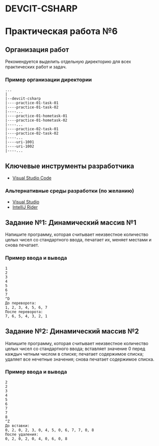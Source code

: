 # DEVCIT-CSHARP
Практическая работа №6
======================

## Организация работ

Рекомендуется выделить отдельную директорию для всех практических работ и задач.

### Пример организации директории

```
...
|
|--devcit-csharp
|----practice-01-task-01
|----practice-01-task-02
|----...
|----practice-01-hometask-01
|----practice-01-hometask-02
|----...
|----practice-02-task-01
|----practice-02-task-02
|----...
|----uri-1001
|----uri-1002
|----...
```

## Ключевые инструменты разработчика

* [Visual Studio Code](https://code.visualstudio.com)

### Альтернативные среды разработки (по желанию)

* [Visual Studio](https://visualstudio.microsoft.com)
* [IntelliJ Rider](https://www.jetbrains.com/rider)

## Задание №1: Динамический массив №1

Напишите программу, которая считывает неизвестное количество целых чисел со
стандартного ввода, печатает их, меняет местами и снова печатает.

### Пример ввода и вывода

```
1
2
3
4
5
6
7
^D
До переворота:
1, 2, 3, 4, 5, 6, 7
После переворота:
7, 6, 5, 4, 3, 2, 1
```

## Задание №2: Динамический массив №2

Напишите программу, которая считывает неизвестное количество целых чисел
со стандартного ввода; вставляет значение 0 перед каждыч четным числом в списке;
печатает содержимое списка; удаляет все нечетные значения; снова печатает содержимое
списка.

### Пример ввода и вывода

```
2
2
3
4
5
6
7
7
8
^Z
До вставки:
0, 2, 0, 2, 3, 0, 4, 5, 0, 6, 7, 7, 0, 8
После удаления:
0, 2, 0, 2, 0, 4, 0, 6, 0, 8
```
